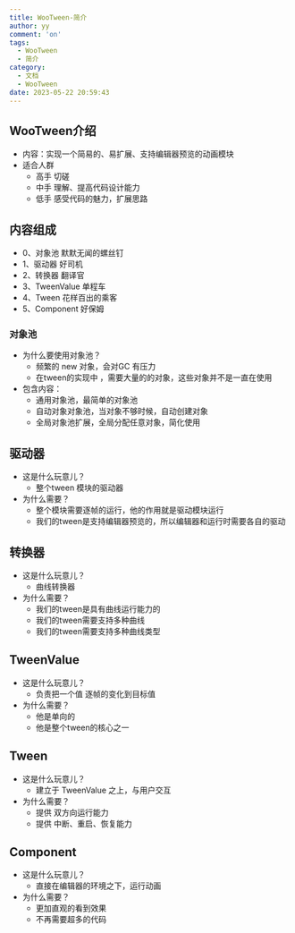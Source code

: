 ```yaml
---
title: WooTween-简介
author: yy
comment: 'on'
tags:
  - WooTween
  - 简介
category:
  - 文档
  - WooTween
date: 2023-05-22 20:59:43
---
```

## WooTween介绍
* 内容：实现一个简易的、易扩展、支持编辑器预览的动画模块
* 适合人群
  * 高手 切磋
  * 中手 理解、提高代码设计能力
  * 低手 感受代码的魅力，扩展思路

## 内容组成
*  0、对象池           默默无闻的螺丝钉
*  1、驱动器           好司机
*  2、转换器           翻译官
*  3、TweenValue      单程车
*  4、Tween           花样百出的乘客
*  5、Component       好保姆

### 对象池
* 为什么要使用对象池？
  * 频繁的 new 对象，会对GC 有压力
  * 在tween的实现中 ，需要大量的的对象，这些对象并不是一直在使用
* 包含内容：
  * 通用对象池，最简单的对象池
  * 自动对象对象池，当对象不够时候，自动创建对象
  * 全局对象池扩展，全局分配任意对象，简化使用

## 驱动器
* 这是什么玩意儿？
  * 整个tween 模块的驱动器
* 为什么需要？
  * 整个模块需要逐帧的运行，他的作用就是驱动模块运行
  * 我们的tween是支持编辑器预览的，所以编辑器和运行时需要各自的驱动
  
## 转换器
* 这是什么玩意儿？
  * 曲线转换器
* 为什么需要？
  * 我们的tween是具有曲线运行能力的
  * 我们的tween需要支持多种曲线
  * 我们的tween需要支持多种曲线类型

## TweenValue
* 这是什么玩意儿？
  * 负责把一个值 逐帧的变化到目标值
* 为什么需要？
  * 他是单向的
  * 他是整个tween的核心之一

## Tween
* 这是什么玩意儿？
  * 建立于 TweenValue 之上，与用户交互
* 为什么需要？
  * 提供 双方向运行能力
  * 提供 中断、重启、恢复能力

## Component
* 这是什么玩意儿？
  * 直接在编辑器的环境之下，运行动画
* 为什么需要？
  * 更加直观的看到效果
  * 不再需要超多的代码